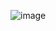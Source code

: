 ![image](https://user-images.githubusercontent.com/58724276/192282962-4dd07d38-ea60-4c39-ba8b-5654bb1096b7.png)
